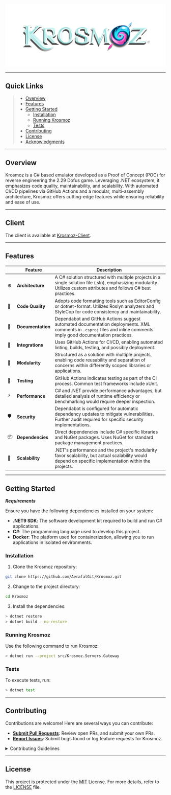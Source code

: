 <p align="center">
    <img src="Krosmoz.png" alt="Logo"/>
</p>
<hr>

##  Quick Links

> - [ Overview](#overview)
> - [ Features](#features)
> - [ Getting Started](#getting-started)
>   - [ Installation](#installation)
>   - [ Running Krosmoz](#running-krosmoz)
>   - [ Tests](#tests)
> - [ Contributing](#contributing)
> - [ License](#license)
> - [ Acknowledgments](#acknowledgments)

---

##  Overview

Krosmoz is a C# based emulator developed as a Proof of Concept (POC) for reverse engineering the 2.29 Dofus game. Leveraging .NET ecosystem, it emphasizes code quality, maintainability, and scalability. With automated CI/CD pipelines via GitHub Actions and a modular, multi-assembly architecture, Krosmoz offers cutting-edge features while ensuring reliability and ease of use.

---

## Client

The client is available at [Krosmoz-Client](https://github.com/AerafalGit/Krosmoz-Client).

---

##  Features

|    | Feature           | Description                                                                                                                |
|----|-------------------|----------------------------------------------------------------------------------------------------------------------------|
| ⚙️  | **Architecture**  | A C# solution structured with multiple projects in a single solution file (.sln), emphasizing modularity. Utilizes custom attributes and follows C# best practices. |
| 🔩 | **Code Quality**  | Adopts code formatting tools such as EditorConfig or dotnet-format. Utilizes Roslyn analyzers and StyleCop for code consistency and maintainability.        |
| 📄 | **Documentation** | Dependabot and GitHub Actions suggest automated documentation deployments. XML comments in `.csproj` files and inline comments imply good documentation practices. |
| 🔌 | **Integrations**  | Uses GitHub Actions for CI/CD, enabling automated linting, builds, testing, and possibly deployment.                                           |
| 🧩 | **Modularity**    | Structured as a solution with multiple projects, enabling code reusability and separation of concerns within differently scoped libraries or applications.         |
| 🧪 | **Testing**       | GitHub Actions indicates testing as part of the CI process. Common test frameworks include xUnit.                               |
| ⚡️  | **Performance**   | C# and .NET provide performance advantages, but detailed analysis of runtime efficiency or benchmarking would require deeper inspection.                         |
| 🛡️ | **Security**      | Dependabot is configured for automatic dependency updates to mitigate vulnerabilities. Further audit required for specific security implementations.              |
| 📦 | **Dependencies**  | Direct dependencies include C# specific libraries and NuGet packages. Uses NuGet for standard package management practices.                              |
| 🚀 | **Scalability**   | .NET's performance and the project's modularity favor scalability, but actual scalability would depend on specific implementation within the projects.               |


---

##  Getting Started

***Requirements***

Ensure you have the following dependencies installed on your system:

* **.NET9 SDK**: The software development kit required to build and run C# applications.
* **C#**: The programming language used to develop this project.
* **Docker**: The platform used for containerization, allowing you to run applications in isolated environments.

###  Installation

1. Clone the Krosmoz repository:

```sh
git clone https://github.com/AerafalGit/Krosmoz.git
```

2. Change to the project directory:

```sh
cd Krosmoz
```

3. Install the dependencies:

```sh
> dotnet restore
> dotnet build --no-restore
```

###  Running Krosmoz

Use the following command to run Krosmoz:

```sh
> dotnet run --project src/Krosmoz.Servers.Gateway
```

###  Tests

To execute tests, run:

```sh
> dotnet test
```

---

##  Contributing

Contributions are welcome! Here are several ways you can contribute:

- **[Submit Pull Requests](CONTRIBUTING.md)**: Review open PRs, and submit your own PRs.
- **[Report Issues](issues)**: Submit bugs found or log feature requests for Krosmoz.

<details closed>
    <summary>Contributing Guidelines</summary>

1. **Fork the Repository**: Start by forking the project repository to your GitHub account.
2. **Clone Locally**: Clone the forked repository to your local machine using a Git client.
   ```sh
   git clone https://github.com/AerafalGit/Krosmoz
   ```
3. **Create a New Branch**: Always work on a new branch, giving it a descriptive name.
   ```sh
   git checkout -b new-feature-x
   ```
4. **Make Your Changes**: Develop and test your changes locally.
5. **Commit Your Changes**: Commit with a clear message describing your updates.
   ```sh
   git commit -m 'Implemented new feature x.'
   ```
6. **Push to GitHub**: Push the changes to your forked repository.
   ```sh
   git push origin new-feature-x
   ```
7. **Submit a Pull Request**: Create a PR against the original project repository. Clearly describe the changes and their motivations.

Once your PR is reviewed and approved, it will be merged into the main branch.

</details>

---

##  License

This project is protected under the [MIT](https://choosealicense.com/licenses/mit) License. For more details, refer to the [LICENSE](LICENSE.md) file.
